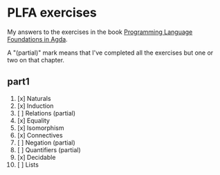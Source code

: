 # PLFA exercises

My answers to the exercises in the book [Programming Language Foundations in Agda](https://plfa.github.io).

A "(partial)" mark means that I've completed all the exercises but one or two on that chapter.

## part1

1.  [x] Naturals
2.  [x] Induction
3.  [ ] Relations (partial)
4.  [x] Equality
5.  [x] Isomorphism
6.  [x] Connectives
7.  [ ] Negation (partial)
8.  [ ] Quantifiers (partial)
9.  [x] Decidable
10. [ ] Lists
